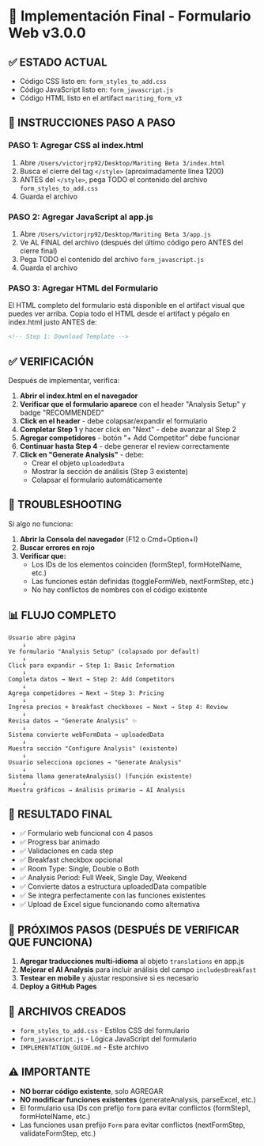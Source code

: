# 🚀 Implementación Final - Formulario Web v3.0.0

## ✅ ESTADO ACTUAL
- Código CSS listo en: `form_styles_to_add.css`
- Código JavaScript listo en: `form_javascript.js`
- Código HTML listo en el artifact `mariting_form_v3`

## 📝 INSTRUCCIONES PASO A PASO

### PASO 1: Agregar CSS al index.html

1. Abre `/Users/victorjrp92/Desktop/Mariting Beta 3/index.html`
2. Busca el cierre del tag `</style>` (aproximadamente línea 1200)
3. ANTES del `</style>`, pega TODO el contenido del archivo `form_styles_to_add.css`
4. Guarda el archivo

### PASO 2: Agregar JavaScript al app.js

1. Abre `/Users/victorjrp92/Desktop/Mariting Beta 3/app.js`
2. Ve AL FINAL del archivo (después del último código pero ANTES del cierre final)
3. Pega TODO el contenido del archivo `form_javascript.js`
4. Guarda el archivo

### PASO 3: Agregar HTML del Formulario

El HTML completo del formulario está disponible en el artifact visual que puedes ver arriba.
Copia todo el HTML desde el artifact y pégalo en index.html justo ANTES de:
```html
<!-- Step 1: Download Template -->
```

## ✅ VERIFICACIÓN

Después de implementar, verifica:

1. **Abrir el index.html en el navegador**
2. **Verificar que el formulario aparece** con el header "Analysis Setup" y badge "RECOMMENDED"
3. **Click en el header** - debe colapsar/expandir el formulario
4. **Completar Step 1** y hacer click en "Next" - debe avanzar al Step 2
5. **Agregar competidores** - botón "+ Add Competitor" debe funcionar
6. **Continuar hasta Step 4** - debe generar el review correctamente
7. **Click en "Generate Analysis"** - debe:
   - Crear el objeto `uploadedData`
   - Mostrar la sección de análisis (Step 3 existente)
   - Colapsar el formulario automáticamente

## 🐛 TROUBLESHOOTING

Si algo no funciona:

1. **Abrir la Consola del navegador** (F12 o Cmd+Option+I)
2. **Buscar errores en rojo**
3. **Verificar que:**
   - Los IDs de los elementos coinciden (formStep1, formHotelName, etc.)
   - Las funciones están definidas (toggleFormWeb, nextFormStep, etc.)
   - No hay conflictos de nombres con el código existente

## 📊 FLUJO COMPLETO

```
Usuario abre página
    ↓
Ve formulario "Analysis Setup" (colapsado por default)
    ↓
Click para expandir → Step 1: Basic Information
    ↓
Completa datos → Next → Step 2: Add Competitors
    ↓
Agrega competidores → Next → Step 3: Pricing  
    ↓
Ingresa precios + breakfast checkboxes → Next → Step 4: Review
    ↓
Revisa datos → "Generate Analysis" ✨
    ↓
Sistema convierte webFormData → uploadedData
    ↓
Muestra sección "Configure Analysis" (existente)
    ↓
Usuario selecciona opciones → "Generate Analysis"
    ↓
Sistema llama generateAnalysis() (función existente)
    ↓
Muestra gráficos → Análisis primario → AI Analysis
```

## 🎉 RESULTADO FINAL

- ✅ Formulario web funcional con 4 pasos
- ✅ Progress bar animado
- ✅ Validaciones en cada step
- ✅ Breakfast checkbox opcional
- ✅ Room Type: Single, Double o Both
- ✅ Analysis Period: Full Week, Single Day, Weekend
- ✅ Convierte datos a estructura uploadedData compatible
- ✅ Se integra perfectamente con las funciones existentes
- ✅ Upload de Excel sigue funcionando como alternativa

## 🔄 PRÓXIMOS PASOS (DESPUÉS DE VERIFICAR QUE FUNCIONA)

1. **Agregar traducciones multi-idioma** al objeto `translations` en app.js
2. **Mejorar el AI Analysis** para incluir análisis del campo `includesBreakfast`
3. **Testear en mobile** y ajustar responsive si es necesario
4. **Deploy a GitHub Pages**

## 📁 ARCHIVOS CREADOS

- `form_styles_to_add.css` - Estilos CSS del formulario
- `form_javascript.js` - Lógica JavaScript del formulario
- `IMPLEMENTATION_GUIDE.md` - Este archivo

## ⚠️ IMPORTANTE

- **NO borrar código existente**, solo AGREGAR
- **NO modificar funciones existentes** (generateAnalysis, parseExcel, etc.)
- El formulario usa IDs con prefijo `form` para evitar conflictos (formStep1, formHotelName, etc.)
- Las funciones usan prefijo `Form` para evitar conflictos (nextFormStep, validateFormStep, etc.)
